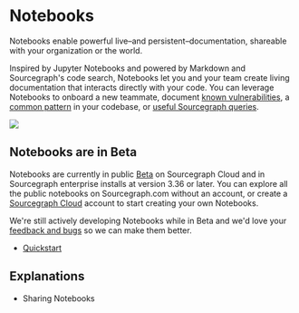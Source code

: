 # Notebooks
Notebooks enable powerful live–and persistent–documentation, shareable with your organization or the world.

Inspired by Jupyter Notebooks and powered by Markdown and Sourcegraph's code search, Notebooks let you and your team create living documentation that interacts directly with your code. You can leverage Notebooks to onboard a new teammate, document [known vulnerabilities](https://sourcegraph.com/notebooks/Tm90ZWJvb2s6MQ==), a [common pattern](https://sourcegraph.com/notebooks/Tm90ZWJvb2s6OTI=) in your codebase, or [useful Sourcegraph queries](https://sourcegraph.com/notebooks/Tm90ZWJvb2s6MTU=).

<!-- Notebooks image TODO: get uploaded to GCP -->
![](https://firebasestorage.googleapis.com/v0/b/clover-f2488.appspot.com/o/document-images%2Fb40e0511b4c219ae0b6a5480709b804d456af50b?alt=media&token=e20119a8-7f4a-4fdd-92fe-7ddf6bf26a65)

## Notebooks are in Beta
Notebooks are currently in public [Beta](https://sourcegraph.com/notebooks?order=stars-desc) on Sourcegraph Cloud and in Sourcegraph enterprise installs at version 3.36 or later. You can explore all the public notebooks on Sourcegraph.com without an account, or create a [Sourcegraph Cloud](https://about.sourcegraph.com/get-started/cloud) account to start creating your own Notebooks.

We're still actively developing Notebooks while in Beta and we'd love your [feedback and bugs](mailto:feedback@sourcegraph.com) so we can make them better.

- [Quickstart](quickstart.md)

## Explanations
- Sharing Notebooks
